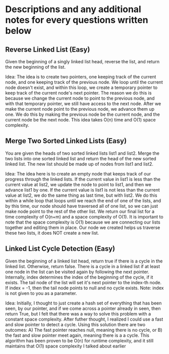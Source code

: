 # Descriptions and any additional notes for every questions written below

## Reverse Linked List (Easy)

Given the beginning of a singly linked list head, reverse the list, and return the new beginning of the list.

Idea: The idea is to create two pointers, one keeping track of the current node, and one keeping track of the previous node. We loop until the current node doesn't exist, and within this loop, we create a temporary pointer to keep track of the current node's next pointer. The reason we do this is because we change the current node to point to the previous node, and with that temporary pointer, we still have access to the next node. After we make the current node point to the previous node, we advance them up one. We do this by making the previous node be the current node, and the current node be the next node. This idea takes O(n) time and O(1) space complexity.

## Merge Two Sorted Linked Lists (Easy)

You are given the heads of two sorted linked lists list1 and list2.
Merge the two lists into one sorted linked list and return the head of the new sorted linked list.
The new list should be made up of nodes from list1 and list2.

Idea: The idea here is to create an empty node that keeps track of our progress through the linked lists. If the current value in list1 is less than the current value at list2, we update the node to point to list1, and then we advance list1 by one. If the current value is list1 is not less than the current value at list2, we do the same thing as last time, but with list2. We do this within a while loop that loops until we reach the end of one of the lists, and by this time, our node should have traversed all of one list, so we can just make node point to the rest of the other list. We return our final list for a time complexity of O(n+m) and a space complexity of O(1). It is important to note that the space complexity is O(1) because we are connecting our lists together and editing them in place. Our node we created helps us traverse these two lists, it does NOT create a new list.

## Linked List Cycle Detection (Easy) 

Given the beginning of a linked list head, return true if there is a cycle in the linked list. Otherwise, return false.
There is a cycle in a linked list if at least one node in the list can be visited again by following the next pointer.
Internally, index determines the index of the beginning of the cycle, if it exists. The tail node of the list will set it's next pointer to the index-th node. If index = -1, then the tail node points to null and no cycle exists.
Note: index is not given to you as a parameter.

Idea: Initially, I thought to just create a hash set of everything that has been seen, by our pointer, and if we come across a pointer already in seen, then return True, but I felt that there was a way to solve this problem with a constant space complexity. After futher thought, I realized I could use a fast and slow pointer to detect a cycle. Using this solution there are two outcomes: A) The fast pointer reaches null, meaning there is no cycle, or B) the fast and slow pointer meet again, meaning there is a a cycle. This algorithm has been proven to be O(n) for runtime complexity, and it still maintains that O(1) space complexity I talked about earlier